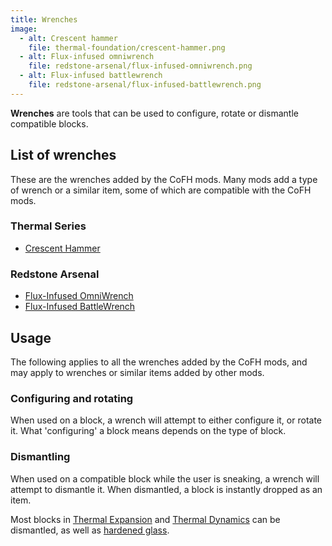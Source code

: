 ```yaml
---
title: Wrenches
image:
  - alt: Crescent hammer
    file: thermal-foundation/crescent-hammer.png
  - alt: Flux-infused omniwrench
    file: redstone-arsenal/flux-infused-omniwrench.png
  - alt: Flux-infused battlewrench
    file: redstone-arsenal/flux-infused-battlewrench.png
---
```


**Wrenches** are tools that can be used to configure, rotate or dismantle
compatible blocks.


List of wrenches
----------------

These are the wrenches added by the CoFH mods. Many mods add a type of wrench or
a similar item, some of which are compatible with the CoFH mods.

### Thermal Series
* [Crescent Hammer](/docs/crescent-hammer/)

### Redstone Arsenal
* [Flux-Infused OmniWrench](/docs/flux-infused-omniwrench/)
* [Flux-Infused BattleWrench](/docs/flux-infused-omniwrench/)


Usage
-----

The following applies to all the wrenches added by the CoFH mods, and may apply
to wrenches or similar items added by other mods.

### Configuring and rotating
When used on a block, a wrench will attempt to either configure it, or rotate
it. What 'configuring' a block means depends on the type of block.

### Dismantling
When used on a compatible block while the user is sneaking, a wrench will
attempt to dismantle it. When dismantled, a block is instantly dropped as an
item.

Most blocks in [Thermal Expansion](/docs/thermal-expansion/) and [Thermal
Dynamics](/docs/thermal-dynamics/) can be dismantled, as well as [hardened
glass](/docs/hardened-glass/).
